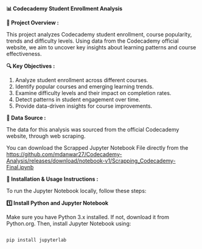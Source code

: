 **📊 Codecademy Student Enrollment Analysis**

**📌 Project Overview :**

This project analyzes Codecademy student enrollment, course popularity, trends and difficulty levels. Using data from the Codecademy official website, we aim to uncover key insights about learning patterns and course effectiveness.

**🔍 Key Objectives :**

1. Analyze student enrollment across different courses.
2. Identify popular courses and emerging learning trends.
3. Examine difficulty levels and their impact on completion rates.
4. Detect patterns in student engagement over time.
5. Provide data-driven insights for course improvements.

**📂 Data Source :**

The data for this analysis was sourced from the official Codecademy website, through web scraping.

You can download the Scrapped Jupyter Notebook File directly from the https://github.com/mdanwar27/Codecademy-Analysis/releases/download/notebook-v1/Scrapping_Codecademy-Final.ipynb

**🔧 Installation & Usage Instructions :**

To run the Jupyter Notebook locally, follow these steps:

**1️⃣ Install Python and Jupyter Notebook**

Make sure you have Python 3.x installed. If not, download it from Python.org. Then, install Jupyter Notebook using:

```bash

pip install jupyterlab
